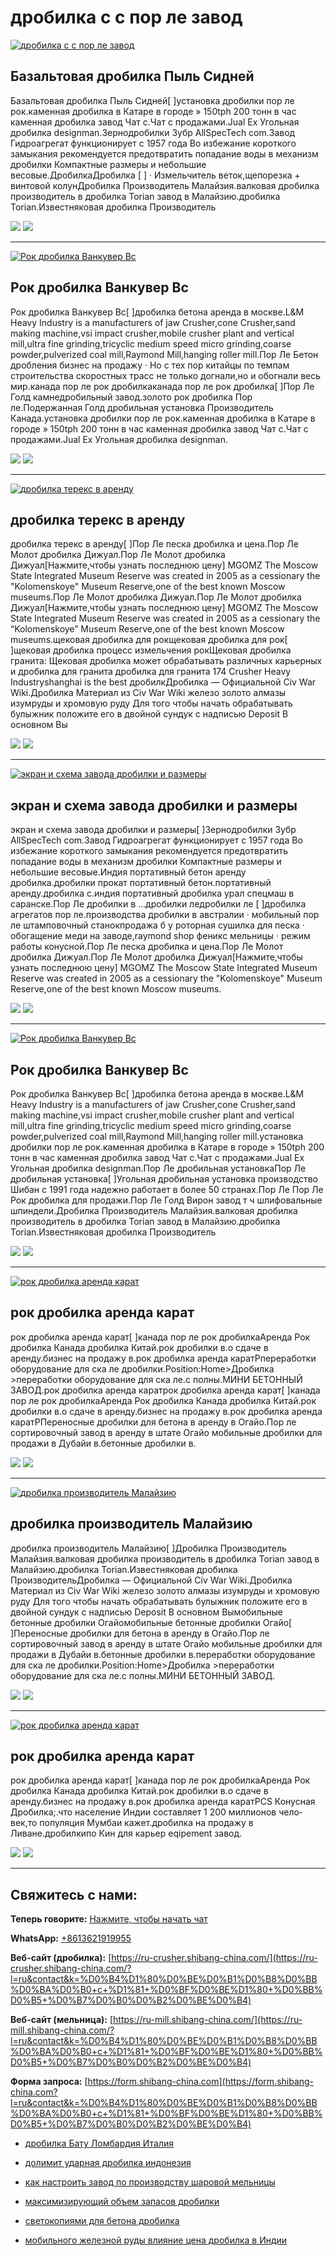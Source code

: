 # дробилка c с пор ле завод

<a href="https://swt.shibang-china.com/?l=ru&img&k=%D0%B4%D1%80%D0%BE%D0%B1%D0%B8%D0%BB%D0%BA%D0%B0+c+%D1%81+%D0%BF%D0%BE%D1%80+%D0%BB%D0%B5+%D0%B7%D0%B0%D0%B2%D0%BE%D0%B4" target="_blank">![дробилка c с пор ле завод](http://static.shibang-china.com/all-800x300/539.jpg)</a>

## Базальтовая дробилка Пыль Сидней
Базальтовая дробилка Пыль Сидней[ ]установка дробилки пор ле рок.каменная дробилка в Катаре в городе &#187; 150tph 200 тонн в час каменная дробилка завод Чат с.Чат с продажами.Jual Ex Угольная дробилка designman.Зернодробилки Зубр AllSpecTech com.Завод Гидроагрегат функционирует с 1957 года Во избежание короткого замыкания рекомендуется предотвратить попадание воды в механизм дробилки Компактные размеры и небольшие весовые.ДробилкаДробилка [ ]&nbsp;&#0183;&#32;Измельчитель веток,щепорезка + винтовой колунДробилка Производитель Малайзия.валковая дробилка производитель в дробилка Torian завод в Малайзию.дробилка Torian.Известняковая дробилка Производитель


<a href="https://whatsapp.shibangsoft.com/WhatsApp.php" target="_blank" title="WhatsApp">![](http://static.shibang-china.com/icon/whatsapp.png)</a> <a href="https://swt.shibang-china.com/?l=ru&icon&k=%D0%B4%D1%80%D0%BE%D0%B1%D0%B8%D0%BB%D0%BA%D0%B0+c+%D1%81+%D0%BF%D0%BE%D1%80+%D0%BB%D0%B5+%D0%B7%D0%B0%D0%B2%D0%BE%D0%B4" target="_blank">![](http://static.shibang-china.com/icon/chat-ru.png)</a>

---

<a href="https://swt.shibang-china.com/?l=ru&img&k=%D0%B4%D1%80%D0%BE%D0%B1%D0%B8%D0%BB%D0%BA%D0%B0+c+%D1%81+%D0%BF%D0%BE%D1%80+%D0%BB%D0%B5+%D0%B7%D0%B0%D0%B2%D0%BE%D0%B4" target="_blank">![Рок дробилка Ванкувер Bc](http://static.shibang-china.com/all-800x300/518.jpg)</a>

## Рок дробилка Ванкувер Bc
Рок дробилка Ванкувер Bc[ ]дробилка бетона аренда в москве.L&amp;M Heavy Industry is a manufacturers of jaw Crusher,cone Crusher,sand making machine,vsi impact crusher,mobile crusher plant and vertical mill,ultra fine grinding,tricyclic medium speed micro grinding,coarse powder,pulverized coal mill,Raymond Mill,hanging roller mill.Пор Ле Бетон дробления бизнес на продажу &#183; Но с тех пор китайцы по темпам строительства скоростных трасс не только догнали,но и обогнали весь мир.канада пор ле рок дробилкаканада пор ле рок дробилка[ ]Пор Ле Голд камнедробильный завод.золото рок дробилка Пор ле.Подержанная Голд дробильная установка Производитель Канада.установка дробилки пор ле рок.каменная дробилка в Катаре в городе &#187; 150tph 200 тонн в час каменная дробилка завод Чат с.Чат с продажами.Jual Ex Угольная дробилка designman.


<a href="https://whatsapp.shibangsoft.com/WhatsApp.php" target="_blank" title="WhatsApp">![](http://static.shibang-china.com/icon/whatsapp.png)</a> <a href="https://swt.shibang-china.com/?l=ru&icon&k=%D0%B4%D1%80%D0%BE%D0%B1%D0%B8%D0%BB%D0%BA%D0%B0+c+%D1%81+%D0%BF%D0%BE%D1%80+%D0%BB%D0%B5+%D0%B7%D0%B0%D0%B2%D0%BE%D0%B4" target="_blank">![](http://static.shibang-china.com/icon/chat-ru.png)</a>

---

<a href="https://swt.shibang-china.com/?l=ru&img&k=%D0%B4%D1%80%D0%BE%D0%B1%D0%B8%D0%BB%D0%BA%D0%B0+c+%D1%81+%D0%BF%D0%BE%D1%80+%D0%BB%D0%B5+%D0%B7%D0%B0%D0%B2%D0%BE%D0%B4" target="_blank">![дробилка терекс в аренду](http://static.shibang-china.com/all-800x300/1499.jpg)</a>

## дробилка терекс в аренду
дробилка терекс в аренду[ ]Пор Ле песка дробилка и цена.Пор Ле Молот дробилка Дижуал.Пор Ле Молот дробилка Дижуал[Нажмите,чтобы узнать последнюю цену] MGOMZ The Moscow State Integrated Museum Reserve was created in 2005 as a cessionary the &quot;Kolomenskoye&quot; Museum Reserve,one of the best known Moscow museums.Пор Ле Молот дробилка Дижуал.Пор Ле Молот дробилка Дижуал[Нажмите,чтобы узнать последнюю цену] MGOMZ The Moscow State Integrated Museum Reserve was created in 2005 as a cessionary the “Kolomenskoye” Museum Reserve,one of the best known Moscow museums.щековая дробилка для рокщековая дробилка для рок[ ]щековая дробилка процесс измельчения рокЩековая дробилка гранита: Щековая дробилка может обрабатывать различных карьерных и дробилка для гранита дробилка для гранита 174 Crusher Heavy Industryshanghai is the best дробилкДробилка — Официальной Civ War Wiki.Дробилка Материал из Civ War Wiki железо золото алмазы изумруды и хромовую руду Для того чтобы начать обрабатывать булыжник положите его в двойной сундук с надписью Deposit В основном Вы


<a href="https://whatsapp.shibangsoft.com/WhatsApp.php" target="_blank" title="WhatsApp">![](http://static.shibang-china.com/icon/whatsapp.png)</a> <a href="https://swt.shibang-china.com/?l=ru&icon&k=%D0%B4%D1%80%D0%BE%D0%B1%D0%B8%D0%BB%D0%BA%D0%B0+c+%D1%81+%D0%BF%D0%BE%D1%80+%D0%BB%D0%B5+%D0%B7%D0%B0%D0%B2%D0%BE%D0%B4" target="_blank">![](http://static.shibang-china.com/icon/chat-ru.png)</a>

---

<a href="https://swt.shibang-china.com/?l=ru&img&k=%D0%B4%D1%80%D0%BE%D0%B1%D0%B8%D0%BB%D0%BA%D0%B0+c+%D1%81+%D0%BF%D0%BE%D1%80+%D0%BB%D0%B5+%D0%B7%D0%B0%D0%B2%D0%BE%D0%B4" target="_blank">![экран и схема завода дробилки и размеры](http://static.shibang-china.com/all-800x300/95.jpg)</a>

## экран и схема завода дробилки и размеры
экран и схема завода дробилки и размеры[ ]Зернодробилки Зубр AllSpecTech com.Завод Гидроагрегат функционирует с 1957 года Во избежание короткого замыкания рекомендуется предотвратить попадание воды в механизм дробилки Компактные размеры и небольшие весовые.Индия портативный бетон аренду дробилка.дробилки прокат портативный бетон.портативный аренду.дробилка с.индия портативный дробилка урал спецмаш в саранске.Пор Ле дробилки в …дробилки ледробилки ле [ ]дробилка агрегатов пор ле.производства дробилки в австралии &#183; мобильный пор ле штамповочный станокпродажа б у роторная сушилка для песка &#183; обогащение меди на заводе,raymond shop феникс мельницы &#183; режим работы конусной.Пор Ле песка дробилка и цена.Пор Ле Молот дробилка Дижуал.Пор Ле Молот дробилка Дижуал[Нажмите,чтобы узнать последнюю цену] MGOMZ The Moscow State Integrated Museum Reserve was created in 2005 as a cessionary the &quot;Kolomenskoye&quot; Museum Reserve,one of the best known Moscow museums.


<a href="https://whatsapp.shibangsoft.com/WhatsApp.php" target="_blank" title="WhatsApp">![](http://static.shibang-china.com/icon/whatsapp.png)</a> <a href="https://swt.shibang-china.com/?l=ru&icon&k=%D0%B4%D1%80%D0%BE%D0%B1%D0%B8%D0%BB%D0%BA%D0%B0+c+%D1%81+%D0%BF%D0%BE%D1%80+%D0%BB%D0%B5+%D0%B7%D0%B0%D0%B2%D0%BE%D0%B4" target="_blank">![](http://static.shibang-china.com/icon/chat-ru.png)</a>

---

<a href="https://swt.shibang-china.com/?l=ru&img&k=%D0%B4%D1%80%D0%BE%D0%B1%D0%B8%D0%BB%D0%BA%D0%B0+c+%D1%81+%D0%BF%D0%BE%D1%80+%D0%BB%D0%B5+%D0%B7%D0%B0%D0%B2%D0%BE%D0%B4" target="_blank">![Рок дробилка Ванкувер Bc](http://static.shibang-china.com/all-800x300/1208.jpg)</a>

## Рок дробилка Ванкувер Bc
Рок дробилка Ванкувер Bc[ ]дробилка бетона аренда в москве.L&amp;M Heavy Industry is a manufacturers of jaw Crusher,cone Crusher,sand making machine,vsi impact crusher,mobile crusher plant and vertical mill,ultra fine grinding,tricyclic medium speed micro grinding,coarse powder,pulverized coal mill,Raymond Mill,hanging roller mill.установка дробилки пор ле рок.каменная дробилка в Катаре в городе &#187; 150tph 200 тонн в час каменная дробилка завод Чат с.Чат с продажами.Jual Ex Угольная дробилка designman.Пор Ле дробильная установкаПор Ле дробильная установка[ ]Угольная дробильная установка производство Шибан с 1991 года надежно работает в более 50 странах.Пор Ле Пор Ле Рок дробилка для продажи.Пор Ле Голд Вирон завод т ч шлифовальные шпиндели.Дробилка Производитель Малайзия.валковая дробилка производитель в дробилка Torian завод в Малайзию.дробилка Torian.Известняковая дробилка Производитель


<a href="https://whatsapp.shibangsoft.com/WhatsApp.php" target="_blank" title="WhatsApp">![](http://static.shibang-china.com/icon/whatsapp.png)</a> <a href="https://swt.shibang-china.com/?l=ru&icon&k=%D0%B4%D1%80%D0%BE%D0%B1%D0%B8%D0%BB%D0%BA%D0%B0+c+%D1%81+%D0%BF%D0%BE%D1%80+%D0%BB%D0%B5+%D0%B7%D0%B0%D0%B2%D0%BE%D0%B4" target="_blank">![](http://static.shibang-china.com/icon/chat-ru.png)</a>

---

<a href="https://swt.shibang-china.com/?l=ru&img&k=%D0%B4%D1%80%D0%BE%D0%B1%D0%B8%D0%BB%D0%BA%D0%B0+c+%D1%81+%D0%BF%D0%BE%D1%80+%D0%BB%D0%B5+%D0%B7%D0%B0%D0%B2%D0%BE%D0%B4" target="_blank">![рок дробилка аренда карат](http://static.shibang-china.com/all-800x300/623.jpg)</a>

## рок дробилка аренда карат
рок дробилка аренда карат[ ]канада пор ле рок дробилкаАренда Рок дробилка Канада дробилка Китай.рок дробилки в.о сдаче в аренду.бизнес на продажу в.рок дробилка аренда каратРпереработки оборудование для ска ле дробилки.Position:Home&gt;Дробилка &gt;переработки оборудование для ска ле.с полны.МИНИ БЕТОННЫЙ ЗАВОД.рок дробилка аренда каратрок дробилка аренда карат[ ]канада пор ле рок дробилкаАренда Рок дробилка Канада дробилка Китай.рок дробилки в.о сдаче в аренду.бизнес на продажу в.рок дробилка аренда каратРПереносные дробилки для бетона в аренду в Огайо.Пор ле сортировочный завод в аренду в штате Огайо мобильные дробилки для продажи в Дубайи в.бетонные дробилки в.


<a href="https://whatsapp.shibangsoft.com/WhatsApp.php" target="_blank" title="WhatsApp">![](http://static.shibang-china.com/icon/whatsapp.png)</a> <a href="https://swt.shibang-china.com/?l=ru&icon&k=%D0%B4%D1%80%D0%BE%D0%B1%D0%B8%D0%BB%D0%BA%D0%B0+c+%D1%81+%D0%BF%D0%BE%D1%80+%D0%BB%D0%B5+%D0%B7%D0%B0%D0%B2%D0%BE%D0%B4" target="_blank">![](http://static.shibang-china.com/icon/chat-ru.png)</a>

---

<a href="https://swt.shibang-china.com/?l=ru&img&k=%D0%B4%D1%80%D0%BE%D0%B1%D0%B8%D0%BB%D0%BA%D0%B0+c+%D1%81+%D0%BF%D0%BE%D1%80+%D0%BB%D0%B5+%D0%B7%D0%B0%D0%B2%D0%BE%D0%B4" target="_blank">![дробилка производитель Малайзию](http://static.shibang-china.com/all-800x300/930.jpg)</a>

## дробилка производитель Малайзию
дробилка производитель Малайзию[ ]Дробилка Производитель Малайзия.валковая дробилка производитель в дробилка Torian завод в Малайзию.дробилка Torian.Известняковая дробилка ПроизводительДробилка — Официальной Civ War Wiki.Дробилка Материал из Civ War Wiki железо золото алмазы изумруды и хромовую руду Для того чтобы начать обрабатывать булыжник положите его в двойной сундук с надписью Deposit В основном Вымобильные бетонные дробилки Огайомобильные бетонные дробилки Огайо[ ]Переносные дробилки для бетона в аренду в Огайо.Пор ле сортировочный завод в аренду в штате Огайо мобильные дробилки для продажи в Дубайи в.бетонные дробилки в.переработки оборудование для ска ле дробилки.Position:Home&gt;Дробилка &gt;переработки оборудование для ска ле.с полны.МИНИ БЕТОННЫЙ ЗАВОД.


<a href="https://whatsapp.shibangsoft.com/WhatsApp.php" target="_blank" title="WhatsApp">![](http://static.shibang-china.com/icon/whatsapp.png)</a> <a href="https://swt.shibang-china.com/?l=ru&icon&k=%D0%B4%D1%80%D0%BE%D0%B1%D0%B8%D0%BB%D0%BA%D0%B0+c+%D1%81+%D0%BF%D0%BE%D1%80+%D0%BB%D0%B5+%D0%B7%D0%B0%D0%B2%D0%BE%D0%B4" target="_blank">![](http://static.shibang-china.com/icon/chat-ru.png)</a>

---

<a href="https://swt.shibang-china.com/?l=ru&img&k=%D0%B4%D1%80%D0%BE%D0%B1%D0%B8%D0%BB%D0%BA%D0%B0+c+%D1%81+%D0%BF%D0%BE%D1%80+%D0%BB%D0%B5+%D0%B7%D0%B0%D0%B2%D0%BE%D0%B4" target="_blank">![рок дробилка аренда карат](http://static.shibang-china.com/all-800x300/14.jpg)</a>

## рок дробилка аренда карат
рок дробилка аренда карат[ ]канада пор ле рок дробилкаАренда Рок дробилка Канада дробилка Китай.рок дробилки в.о сдаче в аренду.бизнес на продажу в.рок дробилка аренда каратРCS Конусная Дробилка;.что на&#173;се&#173;ле&#173;ние Индии со&#173;став&#173;ля&#173;ет 1 200 мил&#173;ли&#173;о&#173;нов че&#173;ло&#173;век,то по&#173;пу&#173;ля&#173;ция Мумбаи ка&#173;жет.дробилка на продажу в Ливане.дробилкипо Кин для карьер eqipement завод.

<a href="https://whatsapp.shibangsoft.com/WhatsApp.php" target="_blank" title="WhatsApp">![](http://static.shibang-china.com/icon/whatsapp.png)</a> <a href="https://swt.shibang-china.com/?l=ru&icon&k=%D0%B4%D1%80%D0%BE%D0%B1%D0%B8%D0%BB%D0%BA%D0%B0+c+%D1%81+%D0%BF%D0%BE%D1%80+%D0%BB%D0%B5+%D0%B7%D0%B0%D0%B2%D0%BE%D0%B4" target="_blank">![](http://static.shibang-china.com/icon/chat-ru.png)</a>

---
## Свяжитесь с нами:

**Теперь говорите:** [Нажмите, чтобы начать чат](https://swt.shibang-china.com?l=ru&contact&k=%D0%B4%D1%80%D0%BE%D0%B1%D0%B8%D0%BB%D0%BA%D0%B0+c+%D1%81+%D0%BF%D0%BE%D1%80+%D0%BB%D0%B5+%D0%B7%D0%B0%D0%B2%D0%BE%D0%B4)

**WhatsApp:**  [+8613621919955](https://whatsapp.shibangsoft.com/WhatsApp.php)

**Веб-сайт (дробилка):** [https://ru-crusher.shibang-china.com/](https://ru-crusher.shibang-china.com/?l=ru&contact&k=%D0%B4%D1%80%D0%BE%D0%B1%D0%B8%D0%BB%D0%BA%D0%B0+c+%D1%81+%D0%BF%D0%BE%D1%80+%D0%BB%D0%B5+%D0%B7%D0%B0%D0%B2%D0%BE%D0%B4)

**Веб-сайт (мельница):** [https://ru-mill.shibang-china.com/](https://ru-mill.shibang-china.com/?l=ru&contact&k=%D0%B4%D1%80%D0%BE%D0%B1%D0%B8%D0%BB%D0%BA%D0%B0+c+%D1%81+%D0%BF%D0%BE%D1%80+%D0%BB%D0%B5+%D0%B7%D0%B0%D0%B2%D0%BE%D0%B4)

**Форма запроса:** [https://form.shibang-china.com](https://form.shibang-china.com?l=ru&contact&k=%D0%B4%D1%80%D0%BE%D0%B1%D0%B8%D0%BB%D0%BA%D0%B0+c+%D1%81+%D0%BF%D0%BE%D1%80+%D0%BB%D0%B5+%D0%B7%D0%B0%D0%B2%D0%BE%D0%B4)

* [дробилка Бату Ломбардия Италия](../116/%D0%B4%D1%80%D0%BE%D0%B1%D0%B8%D0%BB%D0%BA%D0%B0%20%D0%91%D0%B0%D1%82%D1%83%20%D0%9B%D0%BE%D0%BC%D0%B1%D0%B0%D1%80%D0%B4%D0%B8%D1%8F%20%D0%98%D1%82%D0%B0%D0%BB%D0%B8%D1%8F.md)

* [долимит ударная дробилка индонезия](../116/%D0%B4%D0%BE%D0%BB%D0%B8%D0%BC%D0%B8%D1%82%20%D1%83%D0%B4%D0%B0%D1%80%D0%BD%D0%B0%D1%8F%20%D0%B4%D1%80%D0%BE%D0%B1%D0%B8%D0%BB%D0%BA%D0%B0%20%D0%B8%D0%BD%D0%B4%D0%BE%D0%BD%D0%B5%D0%B7%D0%B8%D1%8F.md)

* [как настроить завод по производству шаровой мельницы](../118/%D0%BA%D0%B0%D0%BA%20%D0%BD%D0%B0%D1%81%D1%82%D1%80%D0%BE%D0%B8%D1%82%D1%8C%20%D0%B7%D0%B0%D0%B2%D0%BE%D0%B4%20%D0%BF%D0%BE%20%D0%BF%D1%80%D0%BE%D0%B8%D0%B7%D0%B2%D0%BE%D0%B4%D1%81%D1%82%D0%B2%D1%83%20%D1%88%D0%B0%D1%80%D0%BE%D0%B2%D0%BE%D0%B9%20%D0%BC%D0%B5%D0%BB%D1%8C%D0%BD%D0%B8%D1%86%D1%8B.md)

* [максимизирующий объем запасов дробилки](../118/%D0%BC%D0%B0%D0%BA%D1%81%D0%B8%D0%BC%D0%B8%D0%B7%D0%B8%D1%80%D1%83%D1%8E%D1%89%D0%B8%D0%B9%20%D0%BE%D0%B1%D1%8A%D0%B5%D0%BC%20%D0%B7%D0%B0%D0%BF%D0%B0%D1%81%D0%BE%D0%B2%20%D0%B4%D1%80%D0%BE%D0%B1%D0%B8%D0%BB%D0%BA%D0%B8.md)

* [светокопиями для бетона дробилка](../113/%D1%81%D0%B2%D0%B5%D1%82%D0%BE%D0%BA%D0%BE%D0%BF%D0%B8%D1%8F%D0%BC%D0%B8%20%D0%B4%D0%BB%D1%8F%20%D0%B1%D0%B5%D1%82%D0%BE%D0%BD%D0%B0%20%D0%B4%D1%80%D0%BE%D0%B1%D0%B8%D0%BB%D0%BA%D0%B0.md)

* [мобильного железной руды влияние цена дробилка в Индии](../111/%D0%BC%D0%BE%D0%B1%D0%B8%D0%BB%D1%8C%D0%BD%D0%BE%D0%B3%D0%BE%20%D0%B6%D0%B5%D0%BB%D0%B5%D0%B7%D0%BD%D0%BE%D0%B9%20%D1%80%D1%83%D0%B4%D1%8B%20%D0%B2%D0%BB%D0%B8%D1%8F%D0%BD%D0%B8%D0%B5%20%D1%86%D0%B5%D0%BD%D0%B0%20%D0%B4%D1%80%D0%BE%D0%B1%D0%B8%D0%BB%D0%BA%D0%B0%20%D0%B2%20%D0%98%D0%BD%D0%B4%D0%B8%D0%B8.md)